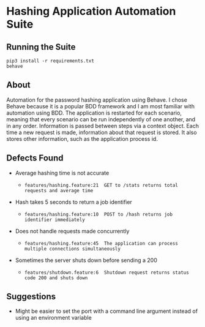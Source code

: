 # Hashing Application Automation Suite

## Running the Suite

    pip3 install -r requirements.txt
    behave

## About

Automation for the password hashing application using Behave. I chose Behave because it is a popular BDD framework and I am most familiar with automation using BDD. The application is restarted for each scenario, meaning that every scenario can be run independently of one another, and in any order. Information is passed between steps via a context object. Each time a new request is made, information about that request is stored. It also stores other information, such as the application process id.

## Defects Found

- Average hashing time is not accurate
  -     features/hashing.feature:21  GET to /stats returns total requests and average time
- Hash takes 5 seconds to return a job identifier
  -     features/hashing.feature:10  POST to /hash returns job identifier immediately
- Does not handle requests made concurrently
  -     features/hashing.feature:45  The application can process multiple connections simultaneously
- Sometimes the server shuts down before sending a 200
  -     features/shutdown.feature:6  Shutdown request returns status code 200 and shuts down

## Suggestions

- Might be easier to set the port with a command line argument instead of using an environment variable

